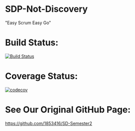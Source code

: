 # SDP-Not-Discovery
"Easy Scrum Easy Go"

# Build Status:
[![Build Status](https://app.travis-ci.com/1853416/SDP-Not-Discovery.svg?branch=main)](https://travis-ci.com/github/1853416/SDP-Not-Discovery)

# Coverage Status:
[![codecov]()](https://codecov.io/gh/1853416/SDP-Not-Discovery)

# See Our Original GitHub Page:
https://github.com/1853416/SD-Semester2
